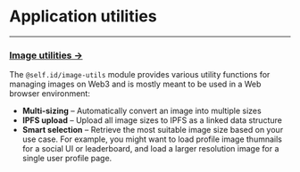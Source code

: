 # **Application utilities**

---

### [**Image utilities →**](../../reference/self-id/modules/image_utils.md)

The `@self.id/image-utils` module provides various utility functions for managing images on Web3 and is mostly meant to be used in a Web browser environment:

- **Multi-sizing** – Automatically convert an image into multiple sizes
- **IPFS upload** – Upload all image sizes to IPFS as a linked data structure
- **Smart selection** – Retrieve the most suitable image size based on your use case. For example, you might want to load profile image thumnails for a social UI or leaderboard, and load a larger resolution image for a single user profile page.
